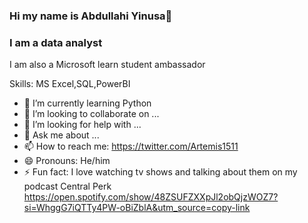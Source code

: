### Hi my name is Abdullahi Yinusa👋
 ### I am a data analyst
I am also a Microsoft learn student ambassador
<!--
**artemis1511/artemis1511** is a ✨ _special_ ✨ repository because its `README.md` (this file) appears on your GitHub profile.

Here are some ideas to get you started:
-->
Skills: MS Excel,SQL,PowerBI
- 🌱 I’m currently learning Python 
- 👯 I’m looking to collaborate on ...
- 🤔 I’m looking for help with ...
- 💬 Ask me about ...
- 📫 How to reach me: https://twitter.com/Artemis1511
- 😄 Pronouns: He/him
- ⚡ Fun fact: I love watching tv shows and talking about them on my podcast Central Perk https://open.spotify.com/show/48ZSUFZXXpJl2obQjzWOZ7?si=WhggG7iQTTy4PW-oBiZblA&utm_source=copy-link

